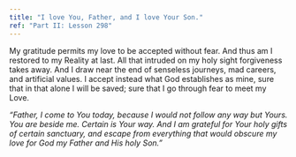 ```yaml
---
title: "I love You, Father, and I love Your Son."
ref: "Part II: Lesson 298"
---
```


My gratitude permits my love to be accepted without fear. And thus am I
restored to my Reality at last. All that intruded on my holy sight
forgiveness takes away. And I draw near the end of senseless journeys,
mad careers, and artificial values. I accept instead what God
establishes as mine, sure that in that alone I will be saved; sure that
I go through fear to meet my Love.

*“Father, I come to You today, because I would not follow any way but
Yours. You are beside me. Certain is Your way. And I am grateful for Your
holy gifts of certain sanctuary, and escape from everything that would
obscure my love for God my Father and His holy Son.”*

